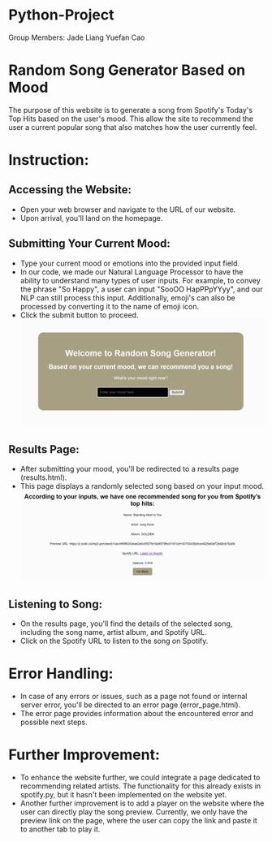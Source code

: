 # Python-Project
Group Members:
Jade Liang
Yuefan Cao

# Random Song Generator Based on Mood
The purpose of this website is to generate a song from Spotify's Today's Top Hits based on the user's mood. This allow the site to recommend the user a current popular song that also matches how the user currently feel.

# Instruction:
## Accessing the Website:
- Open your web browser and navigate to the URL of our website.
- Upon arrival, you'll land on the homepage.

## Submitting Your Current Mood:
- Type your current mood or emotions into the provided input field.
- In our code, we made our Natural Language Processor to have the ability to understand many types of user inputs. For example, to convey the phrase "So Happy", a user can input "SooOO HapPPpYYyy", and our NLP can still process this input. Additionally, emoji's can also be processed by converting it to the name of emoji icon.
- Click the submit button to proceed.
![alt text](image.png)

## Results Page:
- After submitting your mood, you'll be redirected to a results page (results.html).
- This page displays a randomly selected song based on your input mood.
![alt text](image-1.png)

## Listening to Song:
- On the results page, you'll find the details of the selected song, including the song name, artist album, and Spotify URL.
- Click on the Spotify URL to listen to the song on Spotify.

# Error Handling:
- In case of any errors or issues, such as a page not found or internal server error, you'll be directed to an error page (error_page.html).
- The error page provides information about the encountered error and possible next steps.

# Further Improvement:
- To enhance the website further, we could integrate a page dedicated to recommending related artists. The functionality for this already exists in spotify.py, but it hasn't been implemented on the website yet.
- Another further improvement is to add a player on the website where the user can directly play the song preview. Currently, we only have the preview link on the page, where the user can copy the link and paste it to another tab to play it.